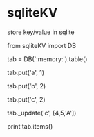 # sqliteKV
store key/value in sqlite 

from sqliteKV import DB

tab = DB(':memory:').table()

tab.put('a', 1)

tab.put('b', 2)

tab.put('c', 2)

tab._update('c', [4,5,'A'])

print tab.items()

